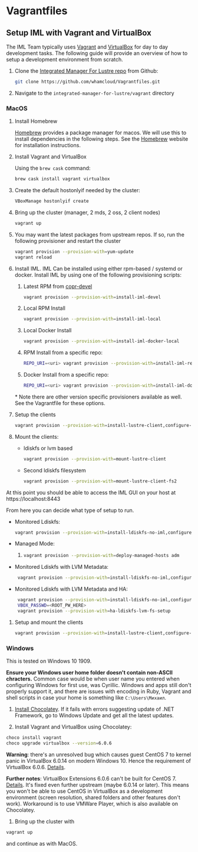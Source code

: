 # Vagrantfiles

## Setup IML with Vagrant and VirtualBox

The IML Team typically uses [Vagrant](https://www.vagrantup.com) and [VirtualBox](https://www.virtualbox.org/wiki/Downloads) for day to day development tasks. The following guide will provide an overview of how to setup a development environment from scratch.

1. Clone the [Integrated Manager For Lustre repo](https://github.com/whamcloud/integrated-manager-for-lustre) from Github:

   ```sh
   git clone https://github.com/whamcloud/Vagrantfiles.git
   ```

1. Navigate to the `integrated-manager-for-lustre/vagrant` directory

### MacOS

1. Install Homebrew

   [Homebrew](https://brew.sh/) provides a package manager for macos. We will use this to install dependencies in the following steps. See the [Homebrew](https://brew.sh) website for installation instructions.

1. Install Vagrant and VirtualBox

   Using the `brew cask` command:

   ```sh
   brew cask install vagrant virtualbox
   ```

1. Create the default hostonlyif needed by the cluster:

   ```sh
   VBoxManage hostonlyif create
   ```

1. Bring up the cluster (manager, 2 mds, 2 oss, 2 client nodes)

   ```sh
   vagrant up
   ```

1. You may want the latest packages from upstream repos. If so, run the following provisioner and restart the cluster

   ```sh
   vagrant provision --provision-with=yum-update
   vagrant reload
   ```

1. Install IML. IML Can be installed using either rpm-based / systemd or docker. Install IML by using one of the following provisioning scripts:

   1. Latest RPM from [copr-devel](https://copr.fedorainfracloud.org/coprs/managerforlustre/manager-for-lustre-devel/)

      ```sh
      vagrant provision --provision-with=install-iml-devel
      ```

   1. Local RPM Install

      ```sh
      vagrant provision --provision-with=install-iml-local
      ```

   1. Local Docker Install

      ```sh
      vagrant provision --provision-with=install-iml-docker-local
      ```

   1. RPM Install from a specific repo:

      ```sh
      REPO_URI=<uri> vagrant provision --provision-with=install-iml-repouri
      ```

   1. Docker Install from a specific repo:

      ```sh
      REPO_URI=<uri> vagrant provision --provision-with=install-iml-docker-repouri
      ```

   \* Note there are other version specific provisioners available as well. See the Vagrantfile for these options.

1. Setup the clients

   ```sh
   vagrant provision --provision-with=install-lustre-client,configure-lustre-client-network
   ```

1. Mount the clients:

   - ldiskfs or lvm based

     ```sh
     vagrant provision --provision-with=mount-lustre-client
     ```

   - Second ldiskfs filesystem

     ```sh
     vagrant provision --provision-with=mount-lustre-client-fs2
     ```

At this point you should be able to access the IML GUI on your host at https://localhost:8443

From here you can decide what type of setup to run.

- Monitored Ldiskfs:

  ```sh
  vagrant provision --provision-with=install-ldiskfs-no-iml,configure-lustre-network,create-ldiskfs-fs,create-ldiskfs-fs2,mount-ldiskfs-fs,mount-ldiskfs-fs2
  ```

- Managed Mode:

  1. ```sh
     vagrant provision --provision-with=deploy-managed-hosts adm
     ```

- Monitored Ldiskfs with LVM Metadata:

  ```sh
   vagrant provision --provision-with=install-ldiskfs-no-iml,configure-lustre-network,create-ldiskfs-lvm-fs,mount-ldiskfs-lvm-fs
  ```

- Monitored Ldiskfs with LVM Metadata and HA:

  ```sh
   vagrant provision --provision-with=install-ldiskfs-no-iml,configure-lustre-network,create-ldiskfs-lvm-fs,ha-ldiskfs-lvm-fs-prep
   VBOX_PASSWD=<ROOT_PW_HERE>
   vagrant provision --provision-with=ha-ldiskfs-lvm-fs-setup
  ```

1. Setup and mount the clients

   ```sh
   vagrant provision --provision-with=install-lustre-client,configure-lustre-client-network,mount-lustre-client
   ```

### Windows

This is tested on Windows 10 1909.

**Ensure your Windows user home folder doesn't contain non-ASCII chracters.** Common case would be when user name you entered when configuring Windows for first use, was Cyrillic. Windows and apps still don't properly support it, and there are issues with encoding in Ruby, Vagrant and shell scripts in case your home is something like `C:\Users\Михаил`.

1. [Install Chocolatey](https://chocolatey.org/install#individual).
   If it fails with errors suggesting update of .NET Framework, go to Windows Update and get all the latest updates.

1. Install Vagrant and VirtualBox using Chocolatey:

```sh
choco install vagrant
choco upgrade virtualbox --version=6.0.6
```

**Warning**: there's an unresolved bug which causes guest CentOS 7 to kernel panic in VirtualBox 6.0.14 on modern Windows 10. Hence the requirement of VirtualBox 6.0.6.
[Details](https://forums.virtualbox.org/viewtopic.php?f=3&t=94358&sid=121c40fa78668a52835a3ce56b63f389&start=15#p457443).

**Further notes**: VirtualBox Extensions 6.0.6 can't be built for CentOS 7. [Details](https://forums.virtualbox.org/viewtopic.php?f=3&t=94777). It's fixed even further upstream (maybe 6.0.14 or later). This means you won't be able to use CentOS in VirtualBox as a development environment (screen resolution, shared folders and other features don't work). Workaround is to use VMWare Player, which is also available on Chocolatey.

1. Bring up the cluster with

```sh
vagrant up
```

and continue as with MacOS.

